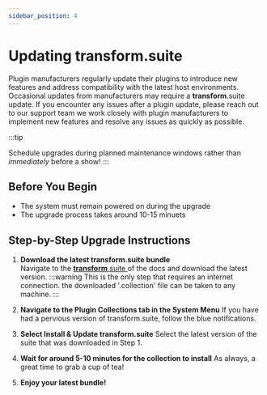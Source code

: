 ```yaml
---
sidebar_position: 4
---
```


# Updating transform.suite

Plugin manufacturers regularly update their plugins to introduce new features and address compatibility with the latest host environments. Occasional updates from manufacturers may require a **transform**.suite update. If you encounter any issues after a plugin update, please reach out to our support team we work closely with plugin manufacturers to implement new features and resolve any issues as quickly as possible. 

:::tip

Schedule upgrades during planned maintenance windows rather than *immediately* before a show!
:::


## Before You Begin

- The system must remain powered on during the upgrade
- The upgrade process takes around 10-15 minuets

## Step-by-Step Upgrade Instructions

1. **Download the latest transform.suite bundle**  
   Navigate to the [**transform**.suite ](https://docs.fourieraudio.com/downloads/suitedownload/) of the docs and download the latest version.
:::warning
This is the only step that requires an internet connection. the downloaded '.collection' file can be taken to any machine.
:::

2. **Navigate to the Plugin Collections tab in the System Menu**
    If you have had a pervious version of transform.suite, follow the blue notifications.

3. **Select Install & Update transform.suite**
    Select the latest version of the suite that was downloaded in Step 1.

4. **Wait for around 5-10 minutes for the collection to install**
    As always, a great time to grab a cup of tea!

5. **Enjoy your latest bundle!**
